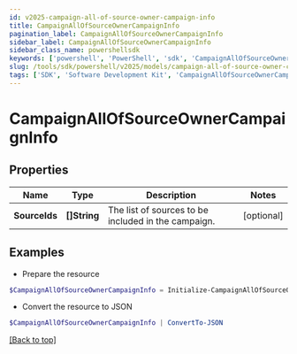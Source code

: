 ```yaml
---
id: v2025-campaign-all-of-source-owner-campaign-info
title: CampaignAllOfSourceOwnerCampaignInfo
pagination_label: CampaignAllOfSourceOwnerCampaignInfo
sidebar_label: CampaignAllOfSourceOwnerCampaignInfo
sidebar_class_name: powershellsdk
keywords: ['powershell', 'PowerShell', 'sdk', 'CampaignAllOfSourceOwnerCampaignInfo', 'V2025CampaignAllOfSourceOwnerCampaignInfo'] 
slug: /tools/sdk/powershell/v2025/models/campaign-all-of-source-owner-campaign-info
tags: ['SDK', 'Software Development Kit', 'CampaignAllOfSourceOwnerCampaignInfo', 'V2025CampaignAllOfSourceOwnerCampaignInfo']
---
```



# CampaignAllOfSourceOwnerCampaignInfo

## Properties

Name | Type | Description | Notes
------------ | ------------- | ------------- | -------------
**SourceIds** | **[]String** | The list of sources to be included in the campaign. | [optional] 

## Examples

- Prepare the resource
```powershell
$CampaignAllOfSourceOwnerCampaignInfo = Initialize-CampaignAllOfSourceOwnerCampaignInfo  -SourceIds [0fbe863c063c4c88a35fd7f17e8a3df5]
```

- Convert the resource to JSON
```powershell
$CampaignAllOfSourceOwnerCampaignInfo | ConvertTo-JSON
```


[[Back to top]](#) 

